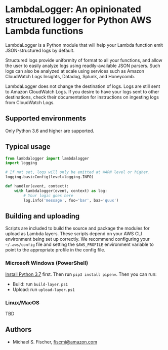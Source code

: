 # LambdaLogger: An opinionated structured logger for Python AWS Lambda functions

LambdaLogger is a Python module that will help your Lambda function emit
JSON-structured logs by default.  

Structured logs provide uniformity of format to all your functions, and allow
the user to easily analyze logs using readily-available JSON parsers.  Such
logs can also be analyzed at scale using services such as Amazon CloudWatch Logs
Insights, Datadog, Splunk, and Honeycomb.

LambdaLogger does not change the destination of logs.  Logs are still sent to
Amazon CloudWatch Logs.  If you desire to have your logs sent to other
destinations, check their documentation for instructions on ingesting logs from
CloudWatch Logs.


## Supported environments

Only Python 3.6 and higher are supported.


## Typical usage

```python
from lambdalogger import lambdalogger
import logging

# If not set, logs will only be emitted at WARN level or higher.
logging.basicConfig(level=logging.INFO)

def handler(event, context):
    with lambdalogger(event, context) as log:
        # Your logic goes here
        log.info('message', foo='bar', baz='quux')
```

## Building and uploading

Scripts are included to build the source and package the modules for upload as
Lambda layers.  These scripts depend on your AWS CLI environment being set up
correctly.  We recommend configuring your `~/.aws/config` file and setting the
`$AWS_PROFILE` environment variable to point to the appropriate profile in the
config file.

### Microsoft Windows (PowerShell)

[Install Python 3.7](https://www.python.org/downloads/windows/) first.  Then run
`pip3 install pipenv`.  Then you can run:

* Build: run `build-layer.ps1`
* Upload: run `upload-layer.ps1`

### Linux/MacOS

TBD


## Authors

* Michael S. Fischer, fiscmi@amazon.com